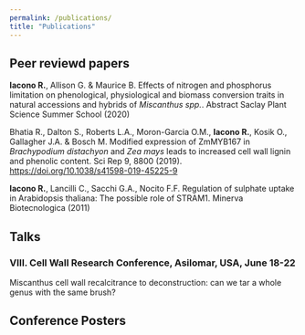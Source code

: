 ```yaml
---
permalink: /publications/
title: "Publications"
---
```


## Peer reviewd papers

**Iacono R.**, Allison G. & Maurice B. Effects of nitrogen and phosphorus limitation on phenological, physiological and biomass conversion traits in natural accessions and hybrids of *Miscanthus spp.*. Abstract Saclay Plant Science Summer School (2020)


Bhatia R., Dalton S., Roberts L.A., Moron-Garcia O.M., **Iacono R.**, Kosik O., Gallagher J.A. & Bosch M. Modified expression of ZmMYB167 in *Brachypodium distachyon* and *Zea mays* leads to increased cell wall lignin and phenolic content. Sci Rep 9, 8800 (2019). https://doi.org/10.1038/s41598-019-45225-9


**Iacono R.**, Lancilli C., Sacchi G.A., Nocito F.F. Regulation of sulphate uptake in Arabidopsis thaliana: The possible role of STRAM1. Minerva Biotecnologica (2011)

## Talks
### VIII. Cell Wall Research Conference, Asilomar, USA, June 18-22
Miscanthus cell wall recalcitrance to deconstruction: can we tar a whole genus with the same
brush?



## Conference Posters

